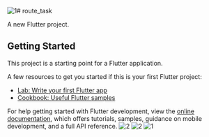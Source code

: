 ![1](https://github.com/user-attachments/assets/64b03b0d-6b51-4de4-be0f-e69c5c30d4de)# route_task

A new Flutter project.

## Getting Started

This project is a starting point for a Flutter application.

A few resources to get you started if this is your first Flutter project:

- [Lab: Write your first Flutter app](https://docs.flutter.dev/get-started/codelab)
- [Cookbook: Useful Flutter samples](https://docs.flutter.dev/cookbook)

For help getting started with Flutter development, view the
[online documentation](https://docs.flutter.dev/), which offers tutorials,
samples, guidance on mobile development, and a full API reference.
![2](https://github.com/user-attachments/assets/fd841adf-9b0e-417e-9fed-6e5cebeef1e5)
![2](https://github.com/user-attachments/assets/51ac3101-7a71-4303-a8b5-a46f3114f242)
![1](https://github.com/user-attachments/assets/1d1d5596-2b6d-473d-8fb5-98ee8b2ea584)

